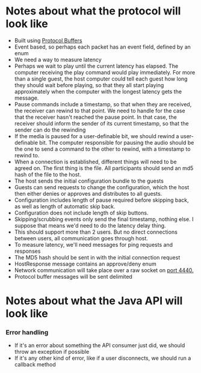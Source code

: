 # Notes about what the protocol will look like

* Built using [Protocol Buffers](https://developers.google.com/protocol-buffers/)
* Event based, so perhaps each packet has an event field, defined by an enum
* We need a way to measure latency
* Perhaps we wait to play until the current latency has elapsed. The computer
  receiving the play command would play immediately. For more than a
  single guest, the host computer could tell each guest how long they
  should wait before playing, so that they all start playing approximately
  when the computer with the longest latency gets the message.
* Pause commands include a timestamp, so that when they are received, 
  the receiver can rewind to that point. We need to handle for the case 
  that the receiver hasn't reached the pause point. In that case, the 
  receiver should inform the sender of its current timestamp, so that 
  the sender can do the rewinding
* If the media is paused for a user-definable bit, we should rewind a
  user-definable bit. The computer responsible for pausing the audio 
  should be the one to send a command to the other to rewind, with a 
  timestamp to rewind to. 
* When a connection is established, different things will need to be
  agreed on. The first thing is the file. All participants should send
  an md5 hash of the file to the host.
* The host sends the initial configuration bundle to the guests
* Guests can send requests to change the configuration, which the host
  then either denies or approves and distributes to all guests.
* Configuration includes length of pause required before skipping back,
  as well as length of automatic skip back.
* Configuration does not include length of skip buttons.
* Skipping/scrubbing events only send the final timestamp, nothing
  else. I suppose that means we'd need to do the latency delay thing. 
* This should support more than 2 users. But no direct connections
  between users, all communication goes through host.
* To measure latency, we'll need messages for ping requests and responses
* The MD5 hash should be sent in with the initial connection request
* HostResponse message contains an approve/deny enum
* Network communication will take place over a raw socket on [port 4440.](http://www.iana.org/assignments/service-names-port-numbers/service-names-port-numbers.xhtml?&page=82) 
* Protocol buffer messages will be sent delimited



# Notes about what the Java API will look like
### Error handling
* If it's an error about something the API consumer just did, we should throw an exception if possible
* If it's any other kind of error, like if a user disconnects, we should run a callback method
